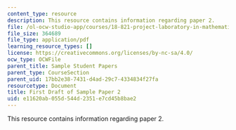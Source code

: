 ```yaml
---
content_type: resource
description: This resource contains information regarding paper 2.
file: /ol-ocw-studio-app/courses/18-821-project-laboratory-in-mathematics-spring-2013/e11620ab055d544d2351e7cd45b8bae2_MIT18_821S13_paper2-first.pdf
file_size: 364689
file_type: application/pdf
learning_resource_types: []
license: https://creativecommons.org/licenses/by-nc-sa/4.0/
ocw_type: OCWFile
parent_title: Sample Student Papers
parent_type: CourseSection
parent_uid: 17bb2e38-7431-d4ad-29c7-4334834f27fa
resourcetype: Document
title: First Draft of Sample Paper 2
uid: e11620ab-055d-544d-2351-e7cd45b8bae2
---
```

This resource contains information regarding paper 2.